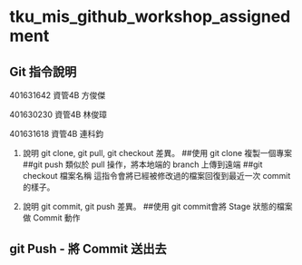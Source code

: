 # tku_mis_github_workshop_assignedment

## Git 指令說明

401631642 資管4B 方俊傑

401630230 資管4B 林俊璋

401631618 資管4B 連科鈞

1. 說明 git clone, git pull, git checkout 差異。
##使用 git clone 複製一個專案
##git push 類似於 pull 操作，將本地端的 branch 上傳到遠端
##git checkout 檔案名稱 這指令會將已經被修改過的檔案回復到最近一次 commit 的樣子。


2. 說明 git commit, git push 差異。
##使用 git commit會將 Stage 狀態的檔案做 Commit 動作
##     git Push - 將 Commit 送出去
